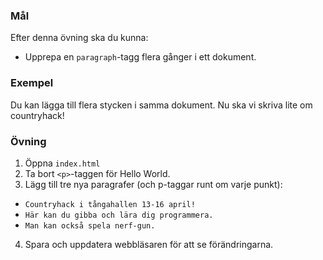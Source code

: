### Mål

Efter denna övning ska du kunna:

- Upprepa en `paragraph`-tagg flera gånger i ett dokument.

### Exempel

Du kan lägga till flera stycken i samma dokument. Nu ska vi skriva lite om countryhack!

### Övning
1. Öppna `index.html`
2. Ta bort `<p>`-taggen för Hello World.
3. Lägg till tre nya paragrafer (och p-taggar runt om varje punkt):
- `Countryhack i tångahallen 13-16 april!`
- `Här kan du gibba och lära dig programmera.`
- `Man kan också spela nerf-gun.`
4. Spara och uppdatera webbläsaren för att se förändringarna.
